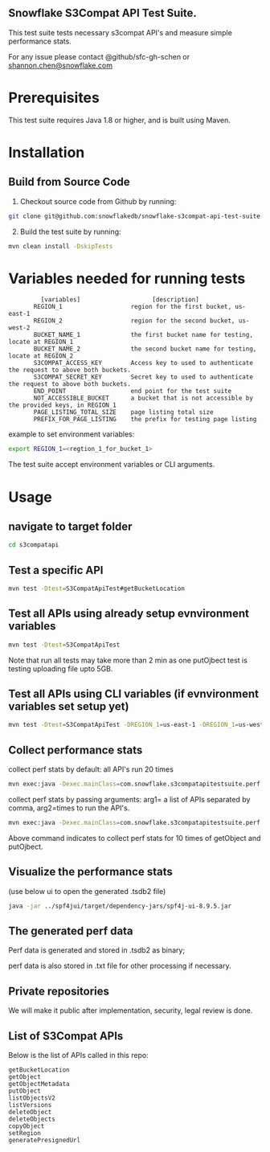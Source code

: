 ## **Snowflake S3Compat API Test Suite.**

This test suite tests necessary s3compat API's and measure simple performance stats.

For any issue please contact @github/sfc-gh-schen or shannon.chen@snowflake.com

Prerequisites
=============
This test suite requires Java 1.8 or higher, and is built using Maven.

Installation
============
Build from Source Code 
----------------------
1. Checkout source code from Github by running:
```bash
git clone git@github.com:snowflakedb/snowflake-s3compat-api-test-suite.git
```

2. Build the test suite by running:
```bash
mvn clean install -DskipTests
```

Variables needed for running tests
=================================
```
         [variables]                    [description]
       REGION_1                   region for the first bucket, us-east-1
       REGION_2                   region for the second bucket, us-west-2
       BUCKET_NAME_1              the first bucket name for testing, locate at REGION_1
       BUCKET_NAME_2              the second bucket name for testing, locate at REGION_2
       S3COMPAT_ACCESS_KEY        Access key to used to authenticate the request to above both buckets.
       S3COMPAT_SECRET_KEY        Secret key to used to authenticate the request to above both buckets.
       END_POINT                  end point for the test suite
       NOT_ACCESSIBLE_BUCKET      a bucket that is not accessible by the provided keys, in REGION_1
       PAGE_LISTING_TOTAL_SIZE    page listing total size
       PREFIX_FOR_PAGE_LISTING    the prefix for testing page listing
```
example to set  environment variables:
```bash
export REGION_1=<regtion_1_for_bucket_1>

```

The test suite accept environment variables or CLI arguments.

Usage
=====
navigate to target folder
-------------------------
```bash
cd s3compatapi
``` 

Test a specific API
-------------------
```bash
mvn test -Dtest=S3CompatApiTest#getBucketLocation
```

Test all APIs using already setup evnvironment variables
------------------------------------------------------
```bash
mvn test -Dtest=S3CompatApiTest
```
Note that run all tests may take more than 2 min as one putOjbect test is testing uploading file upto 5GB.

Test all APIs using CLI variables (if evnvironment variables set setup yet)
---------------------------------------------------------------------------
```bash
mvn test -Dtest=S3CompatApiTest -DREGION_1=us-east-1 -DREGION_1=us-west-2
```

Collect performance stats
--------------------------
collect perf stats by default: all API's run 20 times
```bash
mvn exec:java -Dexec.mainClass=com.snowflake.s3compatapitestsuite.perf.PerfStatsApp
```
collect perf stats by passing arguments: arg1= a list of APIs separated by comma, arg2=times to run the API's.
```bash
mvn exec:java -Dexec.mainClass=com.snowflake.s3compatapitestsuite.perf.PerfStatsApp -Dexec.args="getObject,putOjbect 10"
```
Above command indicates to collect perf stats for 10 times of getObject and putOjbect.

Visualize the performance stats
-------------------------------
(use below ui to open the generated .tsdb2 file)
```bash
java -jar ../spf4jui/target/dependency-jars/spf4j-ui-8.9.5.jar
```
 
The generated perf data
-------------------
Perf data is generated and stored in .tsdb2 as binary;

perf data is also stored in .txt file for other processing if necessary.

## Private repositories
We will make it public after implementation, security, legal review is done.

## List of S3Compat APIs
Below is the list of APIs called in this repo:
```
getBucketLocation
getObject
getObjectMetadata
putObject
listObjectsV2
listVersions
deleteObject
deleteObjects
copyObject
setRegion
generatePresignedUrl
```



